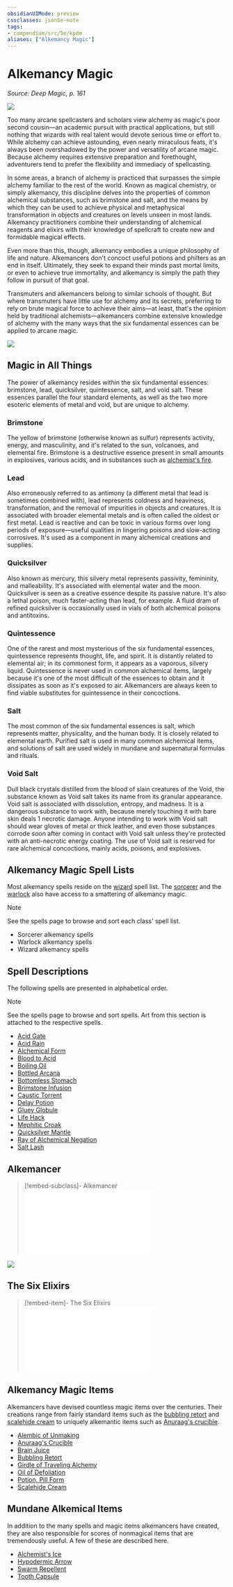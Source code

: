 ```yaml
---
obsidianUIMode: preview
cssclasses: json5e-note
tags:
- compendium/src/5e/kpdm
aliases: ["Alkemancy Magic"]
---
```

# Alkemancy Magic
*Source: Deep Magic, p. 161* 

![](https://raw.githubusercontent.com/TheGiddyLimit/homebrew/master/_img/KPDM/full/001-0447.webp#center)

Too many arcane spellcasters and scholars view alchemy as magic's poor second cousin—an academic pursuit with practical applications, but still nothing that wizards with real talent would devote serious time or effort to. While alchemy can achieve astounding, even nearly miraculous feats, it's always been overshadowed by the power and versatility of arcane magic. Because alchemy requires extensive preparation and forethought, adventurers tend to prefer the flexibility and immediacy of spellcasting.

In some areas, a branch of alchemy is practiced that surpasses the simple alchemy familiar to the rest of the world. Known as magical chemistry, or simply alkemancy, this discipline delves into the properties of common alchemical substances, such as brimstone and salt, and the means by which they can be used to achieve physical and metaphysical transformation in objects and creatures on levels unseen in most lands. Alkemancy practitioners combine their understanding of alchemical reagents and elixirs with their knowledge of spellcraft to create new and formidable magical effects.

Even more than this, though, alkemancy embodies a unique philosophy of life and nature. Alkemancers don't concoct useful potions and philters as an end in itself. Ultimately, they seek to expand their minds past mortal limits, or even to achieve true immortality, and alkemancy is simply the path they follow in pursuit of that goal.

Transmuters and alkemancers belong to similar schools of thought. But where transmuters have little use for alchemy and its secrets, preferring to rely on brute magical force to achieve their aims—at least, that's the opinion held by traditional alchemists—alkemancers combine extensive knowledge of alchemy with the many ways that the six fundamental essences can be applied to arcane magic.

![](https://raw.githubusercontent.com/TheGiddyLimit/homebrew/master/_img/KPDM/0037.webp#center)

## Magic in All Things

The power of alkemancy resides within the six fundamental essences: brimstone, lead, quicksilver, quintessence, salt, and void salt. These essences parallel the four standard elements, as well as the two more esoteric elements of metal and void, but are unique to alchemy.

### Brimstone

The yellow of brimstone (otherwise known as sulfur) represents activity, energy, and masculinity, and it's related to the sun, volcanoes, and elemental fire. Brimstone is a destructive essence present in small amounts in explosives, various acids, and in substances such as [alchemist's fire](compendium/items/alchemists-fire-flask.md).

### Lead

Also erroneously referred to as antimony (a different metal that lead is sometimes combined with), lead represents coldness and heaviness, transformation, and the removal of impurities in objects and creatures. It is associated with broader elemental metals and is often called the oldest or first metal. Lead is reactive and can be toxic in various forms over long periods of exposure—useful qualities in lingering poisons and slow-acting corrosives. It's used as a component in many alchemical creations and supplies.

### Quicksilver

Also known as mercury, this silvery metal represents passivity, femininity, and malleability. It's associated with elemental water and the moon. Quicksilver is seen as a creative essence despite its passive nature. It's also a lethal poison, much faster-acting than lead, for example. A fluid dram of refined quicksilver is occasionally used in vials of both alchemical poisons and antitoxins.

### Quintessence

One of the rarest and most mysterious of the six fundamental essences, quintessence represents thought, life, and spirit. It is distantly related to elemental air; in its commonest form, it appears as a vaporous, silvery liquid. Quintessence is never used in common alchemical items, largely because it's one of the most difficult of the essences to obtain and it dissipates as soon as it's exposed to air. Alkemancers are always keen to find viable substitutes for quintessence in their concoctions.

### Salt

The most common of the six fundamental essences is salt, which represents matter, physicality, and the human body. It is closely related to elemental earth. Purified salt is used in many common alchemical items, and solutions of salt are used widely in mundane and supernatural formulas and rituals.

### Void Salt

Dull black crystals distilled from the blood of slain creatures of the Void, the substance known as Void salt takes its name from its granular appearance. Void salt is associated with dissolution, entropy, and madness. It is a dangerous substance to work with, because merely touching it with bare skin deals 1 necrotic damage. Anyone intending to work with Void salt should wear gloves of metal or thick leather, and even those substances corrode soon after coming in contact with Void salt unless they're protected with an anti-necrotic energy coating. The use of Void salt is reserved for rare alchemical concoctions, mainly acids, poisons, and explosives.

## Alkemancy Magic Spell Lists

Most alkemancy spells reside on the [wizard](compendium/classes/wizard.md) spell list. The [sorcerer](compendium/classes/sorcerer.md) and the [warlock](compendium/classes/warlock.md) also have access to a smattering of alkemancy magic.

> [!note]
> See the spells page to browse and sort each class' spell list.

- Sorcerer alkemancy spells  
- Warlock alkemancy spells  
- Wizard alkemancy spells  

## Spell Descriptions

The following spells are presented in alphabetical order.

> [!note]
> See the spells page to browse and sort spells. Art from this section is attached to the respective spells.

- [Acid Gate](compendium/spells/acid-gate-kpdm.md)  
- [Acid Rain](compendium/spells/acid-rain-kpdm.md)  
- [Alchemical Form](compendium/spells/alchemical-form-kpdm.md)  
- [Blood to Acid](compendium/spells/blood-to-acid-kpdm.md)  
- [Boiling Oil](compendium/spells/boiling-oil-kpdm.md)  
- [Bottled Arcana](compendium/spells/bottled-arcana-kpdm.md)  
- [Bottomless Stomach](compendium/spells/bottomless-stomach-kpdm.md)  
- [Brimstone Infusion](compendium/spells/brimstone-infusion-kpdm.md)  
- [Caustic Torrent](compendium/spells/caustic-torrent-kpdm.md)  
- [Delay Potion](compendium/spells/delay-potion-kpdm.md)  
- [Gluey Globule](compendium/spells/gluey-globule-kpdm.md)  
- [Life Hack](compendium/spells/life-hack-kpdm.md)  
- [Mephitic Croak](compendium/spells/mephitic-croak-kpdm.md)  
- [Quicksilver Mantle](compendium/spells/quicksilver-mantle-kpdm.md)  
- [Ray of Alchemical Negation](compendium/spells/ray-of-alchemical-negation-kpdm.md)  
- [Salt Lash](compendium/spells/salt-lash-kpdm.md)  

## Alkemancer

> [!embed-subclass]- Alkemancer
> ![Alkemancer](compendium/classes/wizard-alkemancer-kpdm.md)

![](https://raw.githubusercontent.com/TheGiddyLimit/homebrew/master/_img/KPDM/full/001-0472.webp#center)

## The Six Elixirs

> [!embed-item]- The Six Elixirs
> ![The Six Elixirs](compendium/items/the-six-elixirs-kpdm.md)

## Alkemancy Magic Items

Alkemancers have devised countless magic items over the centuries. Their creations range from fairly standard items such as the [bubbling retort](compendium/items/bubbling-retort-kpdm.md) and [scalehide cream](compendium/items/scalehide-cream-kpdm.md) to uniquely alkemantic items such as [Anuraag's crucible](compendium/items/anuraags-crucible-kpdm.md).

- [Alembic of Unmaking](compendium/items/alembic-of-unmaking-kpdm.md)  
- [Anuraag's Crucible](compendium/items/anuraags-crucible-kpdm.md)  
- [Brain Juice](compendium/items/brain-juice-kpdm.md)  
- [Bubbling Retort](compendium/items/bubbling-retort-kpdm.md)  
- [Girdle of Traveling Alchemy](compendium/items/girdle-of-traveling-alchemy-kpdm.md)  
- [Oil of Defoliation](compendium/items/oil-of-defoliation-kpdm.md)  
- [Potion, Pill Form](compendium/items/potion-pill-form-kpdm.md)  
- [Scalehide Cream](compendium/items/scalehide-cream-kpdm.md)  

## Mundane Alkemical Items

In addition to the many spells and magic items alkemancers have created, they are also responsible for scores of nonmagical items that are tremendously useful. A few of these are described here.

- [Alchemist's Ice](compendium/items/alchemists-ice-kpdm.md)  
- [Hypodermic Arrow](compendium/items/hypodermic-arrow-kpdm.md)  
- [Swarm Repellent](compendium/items/swarm-repellent-kpdm.md)  
- [Tooth Capsule](compendium/items/tooth-capsule-kpdm.md)